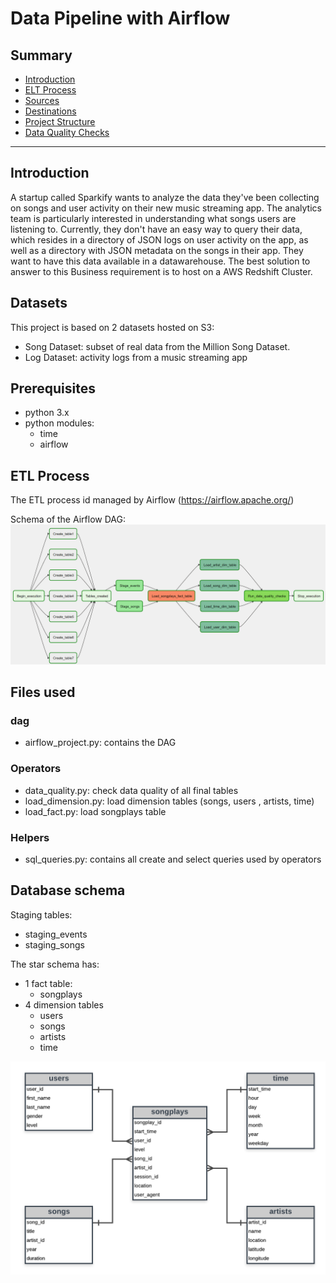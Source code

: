 # Data Pipeline with Airflow

## Summary

* [Introduction](#Introduction)
* [ELT Process](#ELT-Process)
* [Sources](#Sources)
* [Destinations](#Destinations)
* [Project Structure](#Project-Structure)
* [Data Quality Checks](#Data-Quality-Checks)

--------------------------------------------

## Introduction

A startup called Sparkify wants to analyze the data they've been collecting on songs and user activity on their new music streaming app. The analytics team is particularly interested in understanding what songs users are listening to. Currently, they don't have an easy way to query their data, which resides in a directory of JSON logs on user activity on the app, as well as a directory with JSON metadata on the songs in their app.
They want to have this data available in a datawarehouse. The best solution to answer to this Business requirement is to host on a AWS Redshift Cluster.

## Datasets

This project is based on 2 datasets hosted on S3:

* Song Dataset: subset of real data from the Million Song Dataset.
* Log Dataset: activity logs from a music streaming app

## Prerequisites

* python 3.x
* python modules:
  * time
  * airflow

## ETL Process

The ETL process id managed by Airflow (<https://airflow.apache.org/>)

Schema of the Airflow DAG:
![DAG](images/dag.png?raw=true)

## Files used

### dag

* airflow_project.py: contains the DAG

### Operators

* data_quality.py: check data quality of all final tables
* load_dimension.py: load dimension tables (songs, users , artists, time)
* load_fact.py: load songplays table

### Helpers

* sql_queries.py: contains all create and select queries used by operators

## Database schema

Staging tables:

* staging_events
* staging_songs

The star schema has:

* 1 fact table:
  * songplays
* 4 dimension tables
  * users
  * songs
  * artists
  * time

![Sparkify ERD](images/sparkify_erd.png?raw=true)
